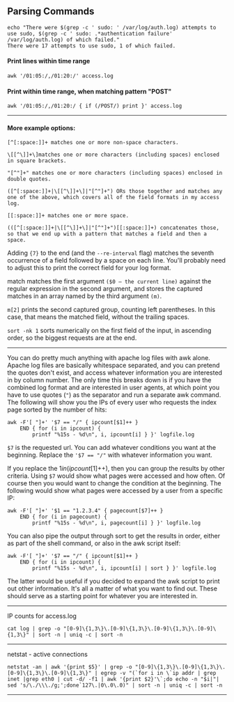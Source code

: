 ## Parsing Commands
```
echo "There were $(grep -c ' sudo: ' /var/log/auth.log) attempts to use sudo, $(grep -c ' sudo: .*authentication failure' /var/log/auth.log) of which failed."
There were 17 attempts to use sudo, 1 of which failed.
```
#### Print lines within time range
```
awk '/01:05:/,/01:20:/' access.log
```
#### Print within time range, when matching pattern "POST"
```
awk '/01:05:/,/01:20:/ { if (/POST/) print }' access.log
```

---
#### More example options: 
```
[^[:space:]]+ matches one or more non-space characters.
    
\[[^\]]+\]matches one or more characters (including spaces) enclosed in square brackets.
    
"[^"]+" matches one or more characters (including spaces) enclosed in double quotes.
    
([^[:space:]]+|\[[^\]]+\]|"[^"]+") ORs those together and matches any one of the above, which covers all of the field formats in my access log.
    
[[:space:]]+ matches one or more space.
    
(([^[:space:]]+|\[[^\]]+\]|"[^"]+")[[:space:]]+) concatenates those, so that we end up with a pattern that matches a field and then a space.
```
Adding `{7}` to the end (and the `--re-interval` flag) matches the seventh occurrence of a field followed by a space on each line. You'll probably need to adjust this to print the correct field for your log format.
    
match matches the first argument `($0 — the current line)` against the regular expression in the second argument, and stores the captured matches in an array named by the third argument `(m)`.
    
`m[2]` prints the second captured group, counting left parentheses. In this case, that means the matched field, without the trailing spaces.
    
`sort -nk 1` sorts numerically on the first field of the input, in ascending order, so the biggest requests are at the end.

---
You can do pretty much anything with apache log files with awk alone. Apache log files are basically whitespace separated, and you can pretend the quotes don't exist, and access whatever information you are interested in by column number. The only time this breaks down is if you have the combined log format and are interested in user agents, at which point you have to use quotes (`"`) as the separator and run a separate awk command. The following will show you the IPs of every user who requests the index page sorted by the number of hits:
```
awk -F'[ "]+' '$7 == "/" { ipcount[$1]++ }
    END { for (i in ipcount) {
        printf "%15s - %d\n", i, ipcount[i] } }' logfile.log
```
`$7` is the requested url. You can add whatever conditions you want at the beginning. Replace the `'$7 == "/"` with whatever information you want.

If you replace the $1 in (ipcount[$1]++), then you can group the results by other criteria. Using `$7` would show what pages were accessed and how often. Of course then you would want to change the condition at the beginning. The following would show what pages were accessed by a user from a specific IP:
```
awk -F'[ "]+' '$1 == "1.2.3.4" { pagecount[$7]++ }
    END { for (i in pagecount) {
        printf "%15s - %d\n", i, pagecount[i] } }' logfile.log
```
You can also pipe the output through sort to get the results in order, either as part of the shell command, or also in the awk script itself:
```
awk -F'[ "]+' '$7 == "/" { ipcount[$1]++ }
    END { for (i in ipcount) {
        printf "%15s - %d\n", i, ipcount[i] | sort } }' logfile.log
```
The latter would be useful if you decided to expand the awk script to print out other information. It's all a matter of what you want to find out. These should serve as a starting point for whatever you are interested in.

---
IP counts for access.log
```
cat log | grep -o "[0-9]\{1,3\}\.[0-9]\{1,3\}\.[0-9]\{1,3\}\.[0-9]\{1,3\}" | sort -n | uniq -c | sort -n
```

---
netstat - active connections
```
netstat -an | awk '{print $5}' | grep -o "[0-9]\{1,3\}\.[0-9]\{1,3\}\.[0-9]\{1,3\}\.[0-9]\{1,3\}" | egrep -v "(`for i in \`ip addr | grep inet |grep eth0 | cut -d/ -f1 | awk '{print $2}'\`;do echo -n "$i|"| sed 's/\./\\\./g;';done`127\.|0\.0\.0)" | sort -n | uniq -c | sort -n
```

---

<!--stackedit_data:
eyJoaXN0b3J5IjpbMTg4ODQ2MTE1OF19
-->